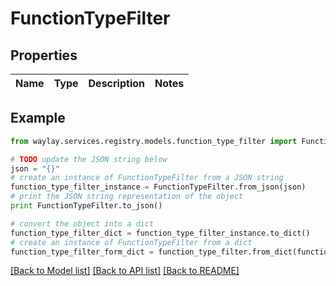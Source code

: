 # FunctionTypeFilter


## Properties

Name | Type | Description | Notes
------------ | ------------- | ------------- | -------------

## Example

```python
from waylay.services.registry.models.function_type_filter import FunctionTypeFilter

# TODO update the JSON string below
json = "{}"
# create an instance of FunctionTypeFilter from a JSON string
function_type_filter_instance = FunctionTypeFilter.from_json(json)
# print the JSON string representation of the object
print FunctionTypeFilter.to_json()

# convert the object into a dict
function_type_filter_dict = function_type_filter_instance.to_dict()
# create an instance of FunctionTypeFilter from a dict
function_type_filter_form_dict = function_type_filter.from_dict(function_type_filter_dict)
```
[[Back to Model list]](../README.md#documentation-for-models) [[Back to API list]](../README.md#documentation-for-api-endpoints) [[Back to README]](../README.md)


